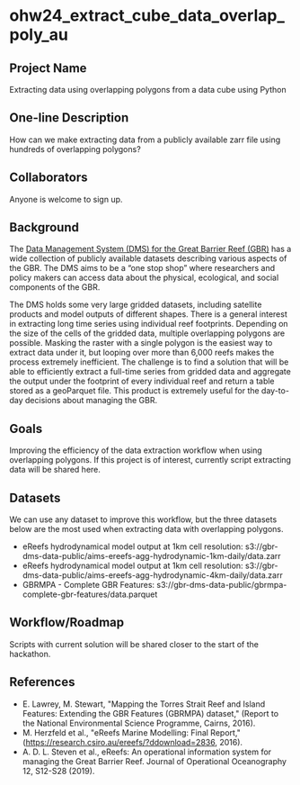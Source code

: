 # ohw24_extract_cube_data_overlap_poly_au

## Project Name
Extracting data using overlapping polygons from a data cube using Python

## One-line Description
How can we make extracting data from a publicly available zarr file using hundreds of overlapping polygons?

## Collaborators
Anyone is welcome to sign up.

## Background
The [Data Management System (DMS) for the Great Barrier Reef (GBR)](https://imos.org.au/data/access-ocean-data/great-barrier-reef-data-management-system) has a wide collection of publicly available datasets describing various aspects of the GBR. The DMS aims to be a “one stop shop” where researchers and policy makers can access data about the physical, ecological, and social components of the GBR.  
  
The DMS holds some very large gridded datasets, including satellite products and model outputs of different shapes. There is a general interest in extracting long time series using individual reef footprints. Depending on the size of the cells of the gridded data, multiple overlapping polygons are possible. Masking the raster with a single polygon is the easiest way to extract data under it, but looping over more than 6,000 reefs makes the process extremely inefficient. The challenge is to find a solution that will be able to efficiently extract a full-time series from gridded data and aggregate the output under the footprint of every individual reef and return a table stored as a geoParquet file. This product is extremely useful for the day-to-day decisions about managing the GBR.

## Goals
Improving the efficiency of the data extraction workflow when using overlapping polygons. If this project is of interest, currently script extracting data will be shared here.

## Datasets
We can use any dataset to improve this workflow, but the three datasets below are the most used when extracting data with overlapping polygons.  
- eReefs hydrodynamical model output at 1km cell resolution: s3://gbr-dms-data-public/aims-ereefs-agg-hydrodynamic-1km-daily/data.zarr  
- eReefs hydrodynamical model output at 1km cell resolution: s3://gbr-dms-data-public/aims-ereefs-agg-hydrodynamic-4km-daily/data.zarr  
- GBRMPA - Complete GBR Features: s3://gbr-dms-data-public/gbrmpa-complete-gbr-features/data.parquet  

## Workflow/Roadmap
Scripts with current solution will be shared closer to the start of the hackathon.

## References
- E. Lawrey, M. Stewart, "Mapping the Torres Strait Reef and Island Features: Extending the GBR Features (GBRMPA) dataset,"  (Report to the National Environmental Science Programme, Cairns, 2016).  
- M. Herzfeld et al., "eReefs Marine Modelling: Final Report,"  (https://research.csiro.au/ereefs/?ddownload=2836, 2016).  
- A. D. L. Steven et al., eReefs: An operational information system for managing the Great Barrier Reef. Journal of Operational Oceanography 12, S12-S28 (2019).  

